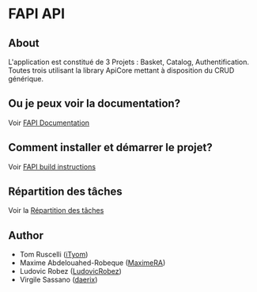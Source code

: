 # FAPI API

## About

L'application est constitué de 3 Projets : Basket, Catalog, Authentification.
Toutes trois utilisant la library ApiCore mettant à disposition du CRUD générique.

## Ou je peux voir la documentation?
Voir [FAPI Documentation](https://github.com/daerix/FAPI/wiki)

## Comment installer et démarrer le projet?
Voir [FAPI build instructions](https://github.com/daerix/FAPI/wiki/1.-Installation)

## Répartition des tâches
Voir la [Répartition des tâches](https://github.com/daerix/FAPI/blob/master/AUTHORS.md)

## Author
* Tom Ruscelli ([iTyom](https://github.com/iTyom))
* Maxime Abdelouahed-Robeque ([MaximeRA](https://github.com/MaximeRA))
* Ludovic Robez ([LudovicRobez](https://github.com/LudovicRobez))
* Virgile Sassano ([daerix](https://github.com/daerix))
